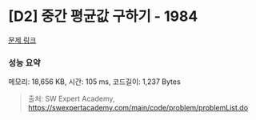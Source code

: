 # [D2] 중간 평균값 구하기 - 1984 

[문제 링크](https://swexpertacademy.com/main/code/problem/problemDetail.do?contestProbId=AV5Pw_-KAdcDFAUq) 

### 성능 요약

메모리: 18,656 KB, 시간: 105 ms, 코드길이: 1,237 Bytes



> 출처: SW Expert Academy, https://swexpertacademy.com/main/code/problem/problemList.do